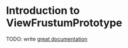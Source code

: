 # Introduction to ViewFrustumPrototype

TODO: write [great documentation](http://jacobian.org/writing/what-to-write/)
